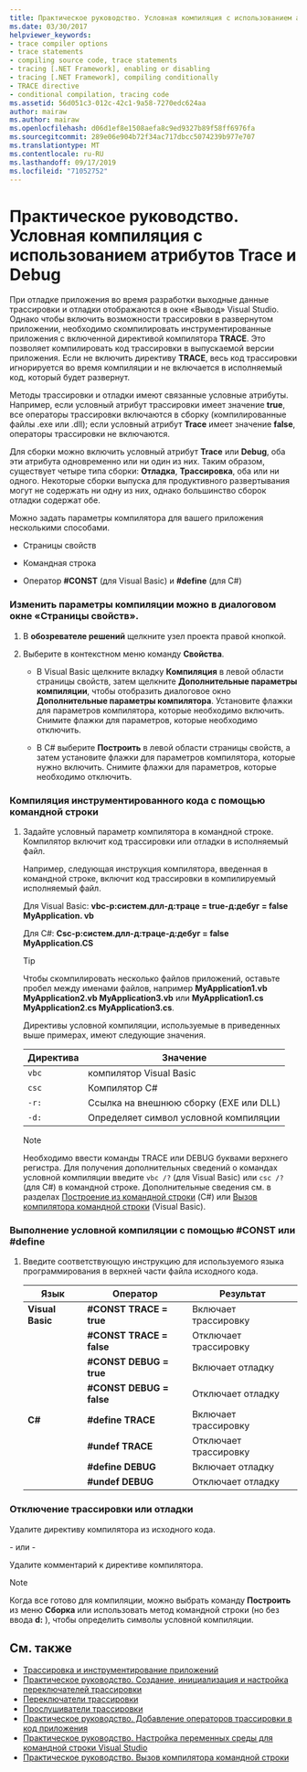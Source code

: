 ```yaml
---
title: Практическое руководство. Условная компиляция с использованием атрибутов Trace и Debug
ms.date: 03/30/2017
helpviewer_keywords:
- trace compiler options
- trace statements
- compiling source code, trace statements
- tracing [.NET Framework], enabling or disabling
- tracing [.NET Framework], compiling conditionally
- TRACE directive
- conditional compilation, tracing code
ms.assetid: 56d051c3-012c-42c1-9a58-7270edc624aa
author: mairaw
ms.author: mairaw
ms.openlocfilehash: d06d1ef8e1508aefa8c9ed9327b89f58ff6976fa
ms.sourcegitcommit: 289e06e904b72f34ac717dbcc5074239b977e707
ms.translationtype: MT
ms.contentlocale: ru-RU
ms.lasthandoff: 09/17/2019
ms.locfileid: "71052752"
---
```

# <a name="how-to-compile-conditionally-with-trace-and-debug"></a>Практическое руководство. Условная компиляция с использованием атрибутов Trace и Debug
При отладке приложения во время разработки выходные данные трассировки и отладки отображаются в окне «Вывод» Visual Studio. Однако чтобы включить возможности трассировки в развернутом приложении, необходимо скомпилировать инструментированные приложения с включенной директивой компилятора **TRACE**. Это позволяет компилировать код трассировки в выпускаемой версии приложения. Если не включить директиву **TRACE**, весь код трассировки игнорируется во время компиляции и не включается в исполняемый код, который будет развернут.  
  
 Методы трассировки и отладки имеют связанные условные атрибуты. Например, если условный атрибут трассировки имеет значение **true**, все операторы трассировки включаются в сборку (компилированные файлы .exe или .dll); если условный атрибут **Trace** имеет значение **false**, операторы трассировки не включаются.  
  
 Для сборки можно включить условный атрибут **Trace** или **Debug**, оба эти атрибута одновременно или ни один из них. Таким образом, существует четыре типа сборки: **Отладка**, **Трассировка**, оба или ни одного. Некоторые сборки выпуска для продуктивного развертывания могут не содержать ни одну из них, однако большинство сборок отладки содержат обе.  
  
 Можно задать параметры компилятора для вашего приложения несколькими способами.  
  
- Страницы свойств  
  
- Командная строка  
  
- Оператор **#CONST** (для Visual Basic) и **#define** (для C#)  
  
### <a name="to-change-compile-settings-from-the-property-pages-dialog-box"></a>Изменить параметры компиляции можно в диалоговом окне «Страницы свойств».  
  
1. В **обозревателе решений** щелкните узел проекта правой кнопкой.  
  
2. Выберите в контекстном меню команду **Свойства**.  
  
    - В Visual Basic щелкните вкладку **Компиляция** в левой области страницы свойств, затем щелкните **Дополнительные параметры компиляции**, чтобы отобразить диалоговое окно **Дополнительные параметры компилятора**. Установите флажки для параметров компилятора, которые необходимо включить. Снимите флажки для параметров, которые необходимо отключить.  
  
    - В C# выберите **Построить** в левой области страницы свойств, а затем установите флажки для параметров компилятора, которые нужно включить. Снимите флажки для параметров, которые необходимо отключить.  
  
### <a name="to-compile-instrumented-code-using-the-command-line"></a>Компиляция инструментированного кода с помощью командной строки  
  
1. Задайте условный параметр компилятора в командной строке. Компилятор включит код трассировки или отладки в исполняемый файл.  
  
     Например, следующая инструкция компилятора, введенная в командной строке, включит код трассировки в компилируемый исполняемый файл.  
  
     Для Visual Basic: **vbc-р:систем.длл-д:траце = true-д:дебуг = false MyApplication. vb**  
  
     Для C#: **Csc-р:систем.длл-д:траце-д:дебуг = false MyApplication.CS**  
  
    > [!TIP]
    > Чтобы скомпилировать несколько файлов приложений, оставьте пробел между именами файлов, например **MyApplication1.vb MyApplication2.vb MyApplication3.vb** или **MyApplication1.cs MyApplication2.cs MyApplication3.cs**.  
  
     Директивы условной компиляции, используемые в приведенных выше примерах, имеют следующие значения.  
  
    |Директива|Значение|  
    |---------------|-------------|  
    |`vbc`|компилятор Visual Basic|  
    |`csc`|Компилятор C#|  
    |`-r:`|Ссылка на внешнюю сборку (EXE или DLL)|  
    |`-d:`|Определяет символ условной компиляции|  
  
    > [!NOTE]
    > Необходимо ввести команды TRACE или DEBUG буквами верхнего регистра. Для получения дополнительных сведений о командах условной компиляции введите `vbc /?` (для Visual Basic) или `csc /?` (для C#) в командной строке. Дополнительные сведения см. в разделах [Построение из командной строки](../../csharp/language-reference/compiler-options/how-to-set-environment-variables-for-the-visual-studio-command-line.md) (C#) или [Вызов компилятора командной строки](../../visual-basic/reference/command-line-compiler/how-to-invoke-the-command-line-compiler.md) (Visual Basic).  
  
### <a name="to-perform-conditional-compilation-using-const-or-define"></a>Выполнение условной компиляции с помощью #CONST или #define  
  
1. Введите соответствующую инструкцию для используемого языка программирования в верхней части файла исходного кода.  
  
    |Язык|Оператор|Результат|  
    |--------------|---------------|------------|  
    |**Visual Basic**|**#CONST TRACE = true**|Включает трассировку|  
    ||**#CONST TRACE = false**|Отключает трассировку|  
    ||**#CONST DEBUG = true**|Включает отладку|  
    ||**#CONST DEBUG = false**|Отключает отладку|  
    |**C#**|**#define TRACE**|Включает трассировку|  
    ||**#undef TRACE**|Отключает трассировку|  
    ||**#define DEBUG**|Включает отладку|  
    ||**#undef DEBUG**|Отключает отладку|  
  
### <a name="to-disable-tracing-or-debugging"></a>Отключение трассировки или отладки  
  
Удалите директиву компилятора из исходного кода.  
  
\- или -  
  
Удалите комментарий к директиве компилятора.  
  
> [!NOTE]
> Когда все готово для компиляции, можно выбрать команду **Построить** из меню **Сборка** или использовать метод командной строки (но без ввода **d:** ), чтобы определить символы условной компиляции.  
  
## <a name="see-also"></a>См. также

- [Трассировка и инструментирование приложений](tracing-and-instrumenting-applications.md)
- [Практическое руководство. Создание, инициализация и настройка переключателей трассировки](how-to-create-initialize-and-configure-trace-switches.md)
- [Переключатели трассировки](trace-switches.md)
- [Прослушиватели трассировки](trace-listeners.md)
- [Практическое руководство. Добавление операторов трассировки в код приложения](how-to-add-trace-statements-to-application-code.md)
- [Практическое руководство. Настройка переменных среды для командной строки Visual Studio](../../csharp/language-reference/compiler-options/how-to-set-environment-variables-for-the-visual-studio-command-line.md)
- [Практическое руководство. Вызов компилятора командной строки](../../visual-basic/reference/command-line-compiler/how-to-invoke-the-command-line-compiler.md)

